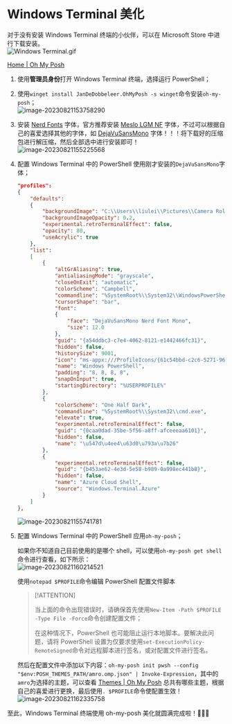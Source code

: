 # Windows Terminal 美化

对于没有安装 Windows Terminal 终端的小伙伴，可以在 Microsoft Store 中进行下载安装。<br />![Windows Terminal.gif](https://fastly.jsdelivr.net/gh/xihuanxiaorang/img/202308211514971.gif)

[Home | Oh My Posh](https://ohmyposh.dev/)

1. 使用**管理员身份**打开 Windows Terminal 终端，选择运行 PowerShell；

2. 使用`winget install JanDeDobbeleer.OhMyPosh -s winget`命令安装`oh-my-posh`；<br />![image-20230821153758290](https://fastly.jsdelivr.net/gh/xihuanxiaorang/img/202308211537335.png)

3. 安装 [Nerd Fonts](https://www.nerdfonts.com/) 字体，官方推荐安装 [Meslo LGM NF](https://github.com/ryanoasis/nerd-fonts/releases/download/v3.0.2/Meslo.zip) 字体，不过可以根据自己的喜爱选择其他的字体，如 [DejaVuSansMono](https://github.com/ryanoasis/nerd-fonts/releases/download/v3.0.2/DejaVuSansMono.zip) 字体！！！将下载好的压缩包进行解压缩，然后全部选中进行安装即可！<br />![image-20230821155225568](https://fastly.jsdelivr.net/gh/xihuanxiaorang/img/202308211552638.png)

4. 配置 Windows Terminal 中的 PowerShell 使用刚才安装的`DejaVuSansMono`字体；

   ```json
   "profiles": 
   {
       "defaults": 
       {
           "backgroundImage": "C:\\Users\\liulei\\Pictures\\Camera Roll\\1309265.jpg",
           "backgroundImageOpacity": 0.2,
           "experimental.retroTerminalEffect": false,
           "opacity": 80,
           "useAcrylic": true
       },
       "list": 
       [
           {
               "altGrAliasing": true,
               "antialiasingMode": "grayscale",
               "closeOnExit": "automatic",
               "colorScheme": "Campbell",
               "commandline": "%SystemRoot%\\System32\\WindowsPowerShell\\v1.0\\powershell.exe",
               "cursorShape": "bar",
               "font": 
               {
                   "face": "DejaVuSansMono Nerd Font Mono",
                   "size": 12.0
               },
               "guid": "{a54ddbc3-c7e4-4062-8121-e1442466fc31}",
               "hidden": false,
               "historySize": 9001,
               "icon": "ms-appx:///ProfileIcons/{61c54bbd-c2c6-5271-96e7-009a87ff44bf}.png",
               "name": "Windows PowerShell",
               "padding": "8, 8, 8, 8",
               "snapOnInput": true,
               "startingDirectory": "%USERPROFILE%"
           },
           {
               "colorScheme": "One Half Dark",
               "commandline": "%SystemRoot%\\System32\\cmd.exe",
               "elevate": true,
               "experimental.retroTerminalEffect": false,
               "guid": "{0caa0dad-35be-5f56-a8ff-afceeeaa6101}",
               "hidden": false,
               "name": "\u547d\u4ee4\u63d0\u793a\u7b26"
           },
           {
               "experimental.retroTerminalEffect": false,
               "guid": "{b453ae62-4e3d-5e58-b989-0a998ec441b8}",
               "hidden": false,
               "name": "Azure Cloud Shell",
               "source": "Windows.Terminal.Azure"
           }
       ]
   },
   ```

   ![image-20230821155741781](https://fastly.jsdelivr.net/gh/xihuanxiaorang/img/202308211557844.png)

5. 配置 Windows Terminal 中的 PowerShell 应用`oh-my-posh`；

   如果你不知道自己目前使用的是哪个 shell，可以使用`oh-my-posh get shell`命令进行查看，如下所示： <br />![image-20230821160214521](https://fastly.jsdelivr.net/gh/xihuanxiaorang/img/202308211602613.png)

   使用`notepad $PROFILE`命令编辑 PowerShell 配置文件脚本

   > [!ATTENTION]
   >
   > 当上面的命令出现错误时，请确保首先使用`New-Item -Path $PROFILE -Type File -Force`命令创建配置文件；
   >
   > 在这种情况下，PowerShell 也可能阻止运行本地脚本。要解决此问题，请将 PowerShell 设置为仅要求使用`set-ExecutionPolicy-RemoteSigned`命令对远程脚本进行签名，或对配置文件进行签名。

   然后在配置文件中添加以下内容：`oh-my-posh init pwsh --config "$env:POSH_THEMES_PATH/amro.omp.json" | Invoke-Expression`，其中的`amro`为选择的主题，可以查看 [Themes | Oh My Posh](https://ohmyposh.dev/docs/themes) 总共有哪些主题，根据自己的喜爱进行更换，最后使用`. $PROFILE`命令使配置生效！<br />![image-20230821162335758](https://fastly.jsdelivr.net/gh/xihuanxiaorang/img/202308211623928.png)

至此，Windows Terminal 终端使用 oh-my-posh 美化就圆满完成啦！🎉🎉🎉